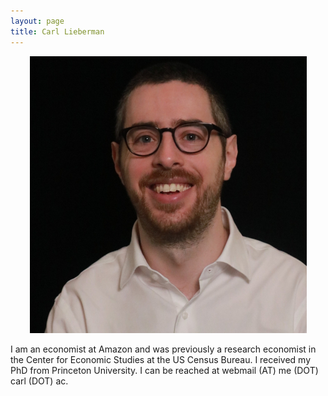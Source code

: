 ```yaml
---
layout: page
title: Carl Lieberman
---
```


<p style="text-align:center;"><img src="headshot.jpg" alt="Carl Lieberman"></p>

I am an economist at Amazon and was previously a research economist in the Center for Economic Studies at the US Census Bureau.
I received my PhD from Princeton University.
I can be reached at webmail (AT) me (DOT) carl (DOT) ac.

